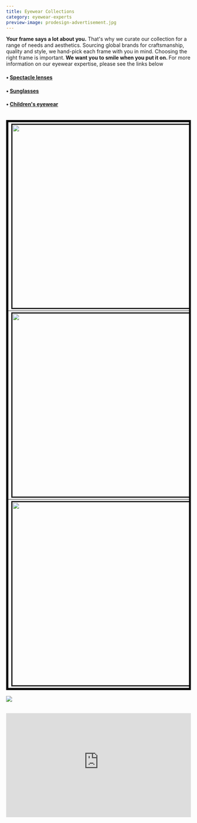 ```yaml
---
title: Eyewear Collections
category: eyewear-experts
preview-image: prodesign-advertisement.jpg
---
```

<div class="employee-heading">
<p><p><strong>Your frame says a lot about you.</strong> That's why we curate our collection for a range of needs and aesthetics. Sourcing global brands for craftsmanship, quality and style,  we hand-pick each frame with you in mind. Choosing the right frame is important.<strong> We want you to smile when you put it on. </strong> For more information on our eyewear expertise, please see the links below</b></p>
<h4>• <a href="/what-we-do/glasses">Spectacle lenses</a></h4>
<h4>• <a href="/what-we-do/sunglasses">Sunglasses</a></h4>
<h4>• <a href="/what-we-do/childrens-eyewear">Children's eyewear</a></h4></p>
</div>

<table>
<table border = 5 bordercolor = black align = center>
<tr>
<th colspan = 4><a href="/what-we-do/eyewear-experts-lindberg"><img src="1.png" border=3 height=500 width=500></img></a></th>
<th colspan = 4><a href="/what-we-do/face-a-face"><img src="2.jpg" border=3 height=500 width=500></img></a></th>
<th colspan = 4><a href="/what-we-do/prodesign"><img src="3.png" border=3 height=500 width=500></img></a></th>
</tr>
<tr>
<th colspan = 4><a href="/what-we-do/john-lennon"><img src="4.jpg" border=3 height=500 width=500></img></a></th>
<th colspan = 4><a href="/what-we-do/dana-buchman"><img src="5.jpg" border=3 height=500 width=500></img></a></th>
<th colspan = 4><a href="/what-we-do/nicola-finetti"><img src="7.png" border=3 height=500 width=500></img></a></th>
</tr>
<tr>
<th colspan = 4><a href="/what-we-do/lightec"><img src="8.jpg" border=3 height=500 width=500></img></a></th>
<th colspan = 4><a href="/what-we-do/kensie"><img src="9.jpg" border=3 height=500 width=500></img></a></th>
<th colspan = 4><a href="/what-we-do/stepper"><img src="/uploads/stepper-logo-8bab0caf14-seeklogo.com.png" border=3 height=500 width=500></img></a></th>
</tr>
</table>

![](/uploads/stepper-logo-8bab0caf14-seeklogo.com.png)

<br>

<div class="myWrapper" style="position: relative; padding-bottom: 56.25%; height: 0;"><iframe frameborder="0" type="text/html" src="https://2689-2347.captiv8online.com/animations/embed/one/m-o-t-p?player_width=100%&player_height=100%&site_company_language=34&autostart=false" width="100%" height="100%" style="position:absolute;top:0;left:0;width:100%;height:100%;"></iframe></div>
